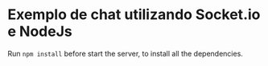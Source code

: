 # Exemplo de chat utilizando Socket.io e NodeJs

Run ```npm install``` before start the server, to install all the dependencies.

